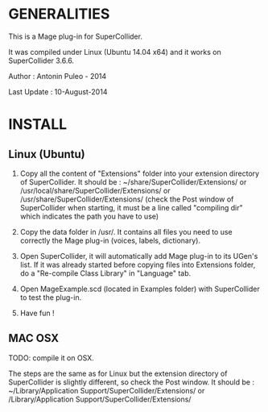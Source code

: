 
GENERALITIES
============

This is a Mage plug-in for SuperCollider.

It was compiled under Linux (Ubuntu 14.04 x64) and it works on SuperCollider 3.6.6.

Author :	Antonin Puleo - 2014

Last Update :	10-August-2014

INSTALL
=======

 Linux (Ubuntu)
---------------

1.	Copy all the content of "Extensions" folder into your extension directory of SuperCollider.
	It should be :
	~/share/SuperCollider/Extensions/
	or /usr/local/share/SuperCollider/Extensions/
	or /usr/share/SuperCollider/Extensions/
	(check the Post window of SuperCollider when starting, it must be a line called "compiling dir" which indicates the path you have to use)

2.  Copy the data folder in /usr/. It contains all files you need to use correctly the Mage plug-in (voices, labels, dictionary).
	
3.	Open SuperCollider, it will automatically add Mage plug-in to its UGen's list. 
	If it was already started before copying files into Extensions folder, do a "Re-compile Class Library" in "Language" tab.

4.	Open MageExample.scd (located in Examples folder) with SuperCollider to test the plug-in.

5.	Have fun !


 MAC OSX
--------
TODO: compile it on OSX.

The steps are the same as for Linux but the extension directory of SuperCollider is slightly different, so check the Post window.
It should be :
~/Library/Application Support/SuperCollider/Extensions/
or /Library/Application Support/SuperCollider/Extensions/


